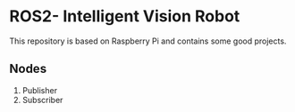 # ROS2- Intelligent Vision Robot
This repository is based on Raspberry Pi and contains some good projects. 


## Nodes
1. Publisher
2. Subscriber